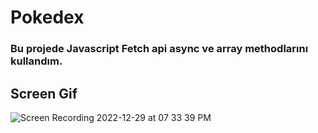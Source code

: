 # Pokedex
### Bu projede Javascript Fetch api async ve array methodlarını kullandım.
## Screen Gif
![Screen Recording 2022-12-29 at 07 33 39 PM](https://user-images.githubusercontent.com/114514678/209982577-1e7aae0c-17ef-43e2-be04-3d74bc3360d3.gif)
